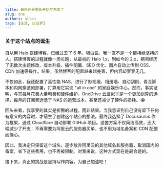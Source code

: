 ```yaml
---
title: 最终还是重新开始写东西了
slug: one
authors: allen
tags: [生活, 白日梦]
---
```




### 关于这个站点的诞生

<!-- truncate -->

自从用 Halo 搭建博客，已经过去了 6 年。坦白说，我一直不是一个能持续坚持的人。搭建博客的过程就像一场长跑，从最初的 Halo 1.x，到如今的 2.x，期间经历了无数次主题修改、版本升级、插件配置、SEO 优化、图片自动上传到 OSS、CDN 加速等操作。结果，虽然博客的配置越来越完善，但内容却寥寥无几。

不仅如此，我还配置了高性能 NAS，进行了影视墙、相册墙、自动刮削、青龙脚本和内网穿透的部署，打算用它实现 "all in one" 的家庭娱乐中心。然而，事实证明，与其每月花费大量电费和硬件维护，OneDrive 云盘似乎是一个更加划算的选择，每月的订阅费远低于 NAS 的运营成本，甚至还减少了硬件的损耗。😭

回头来看，我享受的其实是折腾的过程，而非结果。当我意识到自己没有留下任何有意义的内容时，才萌生了创建这个站点的想法。最终我选择了 Docusaurus 作为框架，通过 Cloudflare 自动部署 GitHub 项目。这套方案不仅简洁高效，还大幅减少了开支：不再需要为阿里云的服务器买单，也不用为域名备案和 CDN 配置而操心。

因此，我决定只保留这个域名，逐步放弃阿里云的其他域名和服务器，取消国内的备案，省下这些费用，也不再被限制。对我来说，这种方式现在是最合适的。

接下来，真正的挑战是坚持写作内容。为自己加油吧！